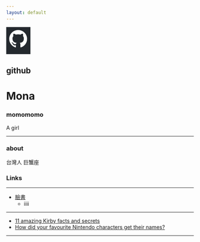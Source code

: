 ```yaml
---
layout: default
---
```


![github](2019-06-17_11h28_38.png)

## github
# Mona
  ### momomomo

A girl

- - -

### about

台灣人 巨蟹座

### Links


- - -
* [臉書](https://www.facebook.com/profile.php?id=100000038168104)
    * iiii
- - -
 * [11 amazing Kirby facts and secrets](http://www.officialnintendomagazine.co.uk/41729/11-amazing-kirby-facts-and-secrets/)
 * [How did your favourite Nintendo characters get their names?](http://www.officialnintendomagazine.co.uk/42153/how-did-mario-get-his-name-and-the-origins-of-your-favourite-nintendo-stars/?page=6)
 

- - -
